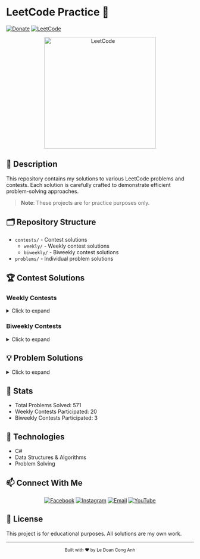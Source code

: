 # LeetCode Practice 🎯
[![Donate](https://img.shields.io/badge/Donate-PayPal-green.svg)](https://www.paypal.me/conganhhcmus/1)
[![LeetCode](https://img.shields.io/badge/LeetCode-Profile-blue.svg)](https://leetcode.com/u/conganhhcmus/)

<div align="center">
  <img src="https://upload.wikimedia.org/wikipedia/commons/1/19/LeetCode_logo_black.png" alt="LeetCode" width="300"/>
</div>

## 📝 Description
This repository contains my solutions to various LeetCode problems and contests. Each solution is carefully crafted to demonstrate efficient problem-solving approaches.

> **Note**: These projects are for practice purposes only.

## 🗂️ Repository Structure
- `contests/` - Contest solutions
  - `weekly/` - Weekly contest solutions
  - `biweekly/` - Biweekly contest solutions
- `problems/` - Individual problem solutions

## 🏆 Contest Solutions

### Weekly Contests
<details>
<summary>Click to expand</summary>

- Weekly Contest 428 (
    [Q1](./contests/weekly/428/Q1.cs),
    [Q2](./contests/weekly/428/Q2.cs),
    [Q3](./contests/weekly/428/Q3.cs),
    [Q4](./contests/weekly/428/Q4.cs)
  )

- Weekly Contest 429 (
    [Q1](./contests/weekly/429/Q1.cs),
    [Q2](./contests/weekly/429/Q2.cs),
    [Q3](./contests/weekly/429/Q3.cs),
    [Q4](./contests/weekly/429/Q4.cs)
  )

- Weekly Contest 430 (
    [Q1](./contests/weekly/430/Q1.cs),
    [Q2](./contests/weekly/430/Q2.cs),
    [Q3](./contests/weekly/430/Q3.cs),
    [Q4](./contests/weekly/430/Q4.cs)
  )

- Weekly Contest 431 (
    [Q1](./contests/weekly/431/Q1.cs),
    [Q2](./contests/weekly/431/Q2.cs),
    [Q3](./contests/weekly/431/Q3.cs),
    [Q4](./contests/weekly/431/Q4.cs)
  )

- Weekly Contest 432 (
    [Q1](./contests/weekly/432/Q1.cs),
    [Q2](./contests/weekly/432/Q2.cs),
    [Q3](./contests/weekly/432/Q3.cs),
    [Q4](./contests/weekly/432/Q4.cs)
  )

- Weekly Contest 433 (
    [Q1](./contests/weekly/433/Q1.cs),
    [Q2](./contests/weekly/433/Q2.cs),
    [Q3](./contests/weekly/433/Q3.cs),
    [Q4](./contests/weekly/433/Q4.cs)
  )

- Weekly Contest 434 (
    [Q1](./contests/weekly/434/Q1.cs),
    [Q2](./contests/weekly/434/Q2.cs),
    [Q3](./contests/weekly/434/Q3.cs),
    [Q4](./contests/weekly/434/Q4.cs)
  )

- Weekly Contest 435 (
    [Q1](./contests/weekly/435/Q1.cs),
    [Q2](./contests/weekly/435/Q2.cs),
    [Q3](./contests/weekly/435/Q3.cs),
    [Q4](./contests/weekly/435/Q4.cs)
  )

- Weekly Contest 436 (
    [Q1](./contests/weekly/436/Q1.cs),
    [Q2](./contests/weekly/436/Q2.cs),
    [Q3](./contests/weekly/436/Q3.cs),
    [Q4](./contests/weekly/436/Q4.cs)
  )

- Weekly Contest 437 (
    [Q1](./contests/weekly/437/Q1.cs),
    [Q2](./contests/weekly/437/Q2.cs),
    [Q3](./contests/weekly/437/Q3.cs),
    [Q4](./contests/weekly/437/Q4.cs)
  )

- Weekly Contest 438 (
    [Q1](./contests/weekly/438/Q1.cs),
    [Q2](./contests/weekly/438/Q2.cs),
    [Q3](./contests/weekly/438/Q3.cs),
    [Q4](./contests/weekly/438/Q4.cs)
  )

- Weekly Contest 439 (
    [Q1](./contests/weekly/439/Q1.cs),
    [Q2](./contests/weekly/439/Q2.cs),
    [Q3](./contests/weekly/439/Q3.cs),
    [Q4](./contests/weekly/439/Q4.cs)
  )

- Weekly Contest 440 (
    [Q1](./contests/weekly/440/Q1.cs),
    [Q2](./contests/weekly/440/Q2.cs),
    [Q3](./contests/weekly/440/Q3.cs),
    [Q4](./contests/weekly/440/Q4.cs)
  )

- Weekly Contest 441 (
    [Q1](./contests/weekly/441/Q1.cs),
    [Q2](./contests/weekly/441/Q2.cs),
    [Q3](./contests/weekly/441/Q3.cs),
    [Q4](./contests/weekly/441/Q4.cs)
  )

- Weekly Contest 442 (
    [Q1](./contests/weekly/442/Q1.cs),
    [Q2](./contests/weekly/442/Q2.cs),
    [Q3](./contests/weekly/442/Q3.cs),
    [Q4](./contests/weekly/442/Q4.cs)
  )

- Weekly Contest 443 (
    [Q1](./contests/weekly/443/Q1.cs),
    [Q2](./contests/weekly/443/Q2.cs),
    [Q3](./contests/weekly/443/Q3.cs),
    [Q4](./contests/weekly/443/Q4.cs)
  )

- Weekly Contest 444 (
    [Q1](./contests/weekly/444/Q1.cs),
    [Q2](./contests/weekly/444/Q2.cs),
    [Q3](./contests/weekly/444/Q3.cs),
    [Q4](./contests/weekly/444/Q4.cs)
  )

- Weekly Contest 445 (
    [Q1](./contests/weekly/445/Q1.cs),
    [Q2](./contests/weekly/445/Q2.cs),
    [Q3](./contests/weekly/445/Q3.cs),
    [Q4](./contests/weekly/445/Q4.cs)
  )

- Weekly Contest 446 (
    [Q1](./contests/weekly/446/Q1.cs),
    [Q2](./contests/weekly/446/Q2.cs),
    [Q3](./contests/weekly/446/Q3.cs),
    [Q4](./contests/weekly/446/Q4.cs)
  )

- Weekly Contest 447 (
    [Q1](./contests/weekly/447/Q1.cs),
    [Q2](./contests/weekly/447/Q2.cs),
    [Q3](./contests/weekly/447/Q3.cs),
    [Q4](./contests/weekly/447/Q4.cs)
  )

</details>

### Biweekly Contests
<details>
<summary>Click to expand</summary>

- Biweekly Contest 151 (
    [Q1](./contests/biweekly/151/Q1.cs),
    [Q2](./contests/biweekly/151/Q2.cs),
    [Q3](./contests/biweekly/151/Q3.cs),
    [Q4](./contests/biweekly/151/Q4.cs)
  )

- Biweekly Contest 152 (
    [Q1](./contests/biweekly/152/Q1.cs),
    [Q2](./contests/biweekly/152/Q2.cs),
    [Q3](./contests/biweekly/152/Q3.cs),
    [Q4](./contests/biweekly/152/Q4.cs)
  )

- Biweekly Contest 154 (
    [Q1](./contests/biweekly/154/Q1.cs),
    [Q2](./contests/biweekly/154/Q2.cs),
    [Q3](./contests/biweekly/154/Q3.cs),
    [Q4](./contests/biweekly/154/Q4.cs)
  )

</details>

## 💡 Problem Solutions
<details>
<summary>Click to expand</summary>

- [1. Two Sum](./problems/1/Solution.cs)
- [2. Add Two Numbers](./problems/2/Solution.cs)
- [3. Longest Substring Without Repeating Characters](./problems/3/Solution.cs)
- [4. Median of Two Sorted Arrays](./problems/4/Solution.cs)
- [5. Longest Palindromic Substring](./problems/5/Solution.cs)
- [6. Zigzag Conversion](./problems/6/Solution.cs)
- [7. Reverse Integer](./problems/7/Solution.cs)
- [8. String to Integer (atoi)](./problems/8/Solution.cs)
- [9. Palindrome Number](./problems/9/Solution.cs)
- [10. Regular Expression Matching](./problems/10/Solution.cs)
- [11. Container With Most Water](./problems/11/Solution.cs)
- [12. Integer to Roman](./problems/12/Solution.cs)
- [13. Roman to Integer](./problems/13/Solution.cs)
- [14. Longest Common Prefix](./problems/14/Solution.cs)
- [15. 3Sum](./problems/15/Solution.cs)
- [16. 3Sum Closest](./problems/16/Solution.cs)
- [17. Letter Combinations of a Phone Number](./problems/17/Solution.cs)
- [18. 4Sum](./problems/18/Solution.cs)
- [19. Remove Nth Node From End of List](./problems/19/Solution.cs)
- [20. Valid Parentheses](./problems/20/Solution.cs)
- [21. Merge Two Sorted Lists](./problems/21/Solution.cs)
- [22. Generate Parentheses](./problems/22/Solution.cs)
- [23. Merge k Sorted Lists](./problems/23/Solution.cs)
- [24. Swap Nodes in Pairs](./problems/24/Solution.cs)
- [25. Reverse Nodes in k-Group](./problems/25/Solution.cs)
- [26. Remove Duplicates from Sorted Array](./problems/26/Solution.cs)
- [27. Remove Element](./problems/27/Solution.cs)
- [28. Find the Index of the First Occurrence in a String](./problems/28/Solution.cs)
- [29. Divide Two Integers](./problems/29/Solution.cs)
- [30. Substring with Concatenation of All Words](./problems/30/Solution.cs)
- [31. Next Permutation](./problems/31/Solution.cs)
- [32. Longest Valid Parentheses](./problems/32/Solution.cs)
- [33. Search in Rotated Sorted Array](./problems/33/Solution.cs)
- [34. Find First and Last Position of Element in Sorted Array](./problems/34/Solution.cs)
- [35. Search Insert Position](./problems/35/Solution.cs)
- [36. Valid Sudoku](./problems/36/Solution.cs)
- [37. Sudoku Solver](./problems/37/Solution.cs)
- [38. Count and Say](./problems/38/Solution.cs)
- [39. Combination Sum](./problems/39/Solution.cs)
- [40. Combination Sum II](./problems/40/Solution.cs)
- [41. First Missing Positive](./problems/41/Solution.cs)
- [42. Trapping Rain Water](./problems/42/Solution.cs)
- [43. Multiply Strings](./problems/43/Solution.cs)
- [44. Wildcard Matching](./problems/44/Solution.cs)
- [45. Jump Game II](./problems/45/Solution.cs)
- [46. Permutations](./problems/46/Solution.cs)
- [47. Permutations II](./problems/47/Solution.cs)
- [48. Rotate Image](./problems/48/Solution.cs)
- [49. Group Anagrams](./problems/49/Solution.cs)
- [50. Pow(x, n)](./problems/50/Solution.cs)
- [51. N-Queens](./problems/51/Solution.cs)
- [52. N-Queens II](./problems/52/Solution.cs)
- [53. Maximum Subarray](./problems/53/Solution.cs)
- [54. Spiral Matrix](./problems/54/Solution.cs)
- [55. Jump Game](./problems/55/Solution.cs)
- [56. Merge Intervals](./problems/56/Solution.cs)
- [57. Insert Interval](./problems/57/Solution.cs)
- [58. Length of Last Word](./problems/58/Solution.cs)
- [61. Rotate List](./problems/61/Solution.cs)
- [62. Unique Paths](./problems/62/Solution.cs)
- [63. Unique Paths II](./problems/63/Solution.cs)
- [64. Minimum Path Sum](./problems/64/Solution.cs)
- [66. Plus One](./problems/66/Solution.cs)
- [67. Add Binary](./problems/67/Solution.cs)
- [68. Text Justification](./problems/68/Solution.cs)
- [69. Sqrt(x)](./problems/69/Solution.cs)
- [70. Climbing Stairs](./problems/70/Solution.cs)
- [71. Simplify Path](./problems/71/Solution.cs)
- [72. Edit Distance](./problems/72/Solution.cs)
- [73. Set Matrix Zeroes](./problems/73/Solution.cs)
- [74. Search a 2D Matrix](./problems/74/Solution.cs)
- [75. Sort Colors](./problems/75/Solution.cs)
- [76. Minimum Window Substring](./problems/76/Solution.cs)
- [77. Combinations](./problems/77/Solution.cs)
- [78. Subsets](./problems/78/Solution.cs)
- [79. Word Search](./problems/79/Solution.cs)
- [80. Remove Duplicates from Sorted Array II](./problems/80/Solution.cs)
- [82. Remove Duplicates from Sorted List II](./problems/82/Solution.cs)
- [84. Largest Rectangle in Histogram](./problems/84/Solution.cs)
- [86. Partition List](./problems/86/Solution.cs)
- [88. Merge Sorted Array](./problems/88/Solution.cs)
- [91. Decode Ways](./problems/91/Solution.cs)
- [92. Reverse Linked List II](./problems/92/Solution.cs)
- [94. Binary Tree Inorder Traversal](./problems/94/Solution.cs)
- [95. Unique Binary Search Trees II](./problems/95/Solution.cs)
- [96. Unique Binary Search Trees](./problems/96/Solution.cs)
- [97. Interleaving String](./problems/97/Solution.cs)
- [98. Validate Binary Search Tree](./problems/98/Solution.cs)
- [100. Same Tree](./problems/100/Solution.cs)
- [101. Symmetric Tree](./problems/101/Solution.cs)
- [102. Binary Tree Level Order Traversal](./problems/102/Solution.cs)
- [103. Binary Tree Zigzag Level Order Traversal](./problems/103/Solution.cs)
- [104. Maximum Depth of Binary Tree](./problems/104/Solution.cs)
- [105. Construct Binary Tree from Preorder and Inorder Traversal](./problems/105/Solution.cs)
- [106. Construct Binary Tree from Inorder and Postorder Traversal](./problems/106/Solution.cs)
- [108. Convert Sorted Array to Binary Search Tree](./problems/108/Solution.cs)
- [112. Path Sum](./problems/112/Solution.cs)
- [114. Flatten Binary Tree to Linked List](./problems/114/Solution.cs)
- [117. Populating Next Right Pointers in Each Node II](./problems/117/Solution.cs)
- [118. Pascal's Triangle](./problems/118/Solution.cs)
- [119. Pascal's Triangle II](./problems/119/Solution.cs)
- [120. Triangle](./problems/120/Solution.cs)
- [121. Best Time to Buy and Sell Stock](./problems/121/Solution.cs)
- [122. Best Time to Buy and Sell Stock II](./problems/122/Solution.cs)
- [123. Best Time to Buy and Sell Stock III](./problems/123/Solution.cs)
- [124. Binary Tree Maximum Path Sum](./problems/124/Solution.cs)
- [125. Valid Palindrome](./problems/125/Solution.cs)
- [127. Word Ladder](./problems/127/Solution.cs)
- [128. Longest Consecutive Sequence](./problems/128/Solution.cs)
- [129. Sum Root to Leaf Numbers](./problems/129/Solution.cs)
- [130. Surrounded Regions](./problems/130/Solution.cs)
- [131. Palindrome Partitioning](./problems/131/Solution.cs)
- [133. Clone Graph](./problems/133/Solution.cs)
- [134. Gas Station](./problems/134/Solution.cs)
- [135. Candy](./problems/135/Solution.cs)
- [136. Single Number](./problems/136/Solution.cs)
- [137. Single Number II](./problems/137/Solution.cs)
- [138. Copy List with Random Pointer](./problems/138/Solution.cs)
- [139. Word Break](./problems/139/Solution.cs)
- [141. Linked List Cycle](./problems/141/Solution.cs)
- [142. Linked List Cycle II](./problems/142/Solution.cs)
- [146. LRU Cache](./problems/146/Solution.cs)
- [148. Sort List](./problems/148/Solution.cs)
- [149. Max Points on a Line](./problems/149/Solution.cs)
- [150. Evaluate Reverse Polish Notation](./problems/150/Solution.cs)
- [151. Reverse Words in a String](./problems/151/Solution.cs)
- [152. Maximum Product Subarray](./problems/152/Solution.cs)
- [153. Find Minimum in Rotated Sorted Array](./problems/153/Solution.cs)
- [155. Min Stack](./problems/155/Solution.cs)
- [160. Intersection of Two Linked Lists](./problems/160/Solution.cs)
- [162. Find Peak Element](./problems/162/Solution.cs)
- [167. Two Sum II - Input Array Is Sorted](./problems/167/Solution.cs)
- [169. Majority Element](./problems/169/Solution.cs)
- [172. Factorial Trailing Zeroes](./problems/172/Solution.cs)
- [173. Binary Search Tree Iterator](./problems/173/Solution.cs)
- [179. Largest Number](./problems/179/Solution.cs)
- [188. Best Time to Buy and Sell Stock IV](./problems/188/Solution.cs)
- [189. Rotate Array](./problems/189/Solution.cs)
- [190. Reverse Bits](./problems/190/Solution.cs)
- [191. Number of 1 Bits](./problems/191/Solution.cs)
- [198. House Robber](./problems/198/Solution.cs)
- [199. Binary Tree Right Side View](./problems/199/Solution.cs)
- [200. Number of Islands](./problems/200/Solution.cs)
- [201. Bitwise AND of Numbers Range](./problems/201/Solution.cs)
- [202. Happy Number](./problems/202/Solution.cs)
- [205. Isomorphic Strings](./problems/205/Solution.cs)
- [206. Reverse Linked List](./problems/206/Solution.cs)
- [207. Course Schedule](./problems/207/Solution.cs)
- [208. Implement Trie (Prefix Tree)](./problems/208/Solution.cs)
- [209. Minimum Size Subarray Sum](./problems/209/Solution.cs)
- [210. Course Schedule II](./problems/210/Solution.cs)
- [211. Design Add and Search Words Data Structure](./problems/211/Solution.cs)
- [212. Word Search II](./problems/212/Solution.cs)
- [213. House Robber II](./problems/213/Solution.cs)
- [214. Shortest Palindrome](./problems/214/Solution.cs)
- [215. Kth Largest Element in an Array](./problems/215/Solution.cs)
- [216. Combination Sum III](./problems/216/Solution.cs)
- [217. Contains Duplicate](./problems/217/Solution.cs)
- [219. Contains Duplicate II](./problems/219/Solution.cs)
- [221. Maximal Square](./problems/221/Solution.cs)
- [222. Count Complete Tree Nodes](./problems/222/Solution.cs)
- [224. Basic Calculator](./problems/224/Solution.cs)
- [226. Invert Binary Tree](./problems/226/Solution.cs)
- [228. Summary Ranges](./problems/228/Solution.cs)
- [230. Kth Smallest Element in a BST](./problems/230/Solution.cs)
- [234. Palindrome Linked List](./problems/234/Solution.cs)
- [236. Lowest Common Ancestor of a Binary Tree](./problems/236/Solution.cs)
- [238. Product of Array Except Self](./problems/238/Solution.cs)
- [239. Sliding Window Maximum](./problems/239/Solution.cs)
- [240. Search a 2D Matrix II](./problems/240/Solution.cs)
- [241. Different Ways to Add Parentheses](./problems/241/Solution.cs)
- [242. Valid Anagram](./problems/242/Solution.cs)
- [264. Ugly Number II](./problems/264/Solution.cs)
- [274. H-Index](./problems/274/Solution.cs)
- [278. First Bad Version](./problems/278/Solution.cs)
- [279. Perfect Squares](./problems/279/Solution.cs)
- [283. Move Zeroes](./problems/283/Solution.cs)
- [287. Find the Duplicate Number](./problems/287/Solution.cs)
- [289. Game of Life](./problems/289/Solution.cs)
- [290. Word Pattern](./problems/290/Solution.cs)
- [295. Find Median from Data Stream](./problems/295/Solution.cs)
- [300. Longest Increasing Subsequence](./problems/300/Solution.cs)
- [303. Range Sum Query - Immutable](./problems/303/Solution.cs)
- [309. Best Time to Buy and Sell Stock with Cooldown](./problems/309/Solution.cs)
- [313. Super Ugly Number](./problems/313/Solution.cs)
- [322. Coin Change](./problems/322/Solution.cs)
- [325. Maximum Size Subarray Sum Equals K](./problems/325/Solution.cs)
- [328. Odd Even Linked List](./problems/328/Solution.cs)
- [334. Increasing Triplet Subsequence](./problems/334/Solution.cs)
- [337. House Robber III](./problems/337/Solution.cs)
- [338. Counting Bits](./problems/338/Solution.cs)
- [343. Integer Break](./problems/343/Solution.cs)
- [344. Reverse String](./problems/344/Solution.cs)
- [345. Reverse Vowels of a String](./problems/345/Solution.cs)
- [347. Top K Frequent Elements](./problems/347/Solution.cs)
- [349. Intersection of Two Arrays](./problems/349/Solution.cs)
- [350. Intersection of Two Arrays II](./problems/350/Solution.cs)
- [357. Count Numbers with Unique Digits](./problems/357/Solution.cs)
- [368. Largest Divisible Subset](./problems/368/Solution.cs)
- [373. Find K Pairs with Smallest Sums](./problems/373/Solution.cs)
- [374. Guess Number Higher or Lower](./problems/374/Solution.cs)
- [375. Guess Number Higher or Lower II](./problems/375/Solution.cs)
- [376. Wiggle Subsequence](./problems/376/Solution.cs)
- [380. Insert Delete GetRandom O(1)](./problems/380/Solution.cs)
- [383. Ransom Note](./problems/383/Solution.cs)
- [386. Lexicographical Numbers](./problems/386/Solution.cs)
- [387. First Unique Character in a String](./problems/387/Solution.cs)
- [392. Is Subsequence](./problems/392/Solution.cs)
- [394. Decode String](./problems/394/Solution.cs)
- [399. Evaluate Division](./problems/399/Solution.cs)
- [407. Trapping Rain Water II](./problems/407/Solution.cs)
- [416. Partition Equal Subset Sum](./problems/416/Solution.cs)
- [427. Construct Quad Tree](./problems/427/Solution.cs)
- [432. All O`one Data Structure](./problems/432/Solution.cs)
- [433. Minimum Genetic Mutation](./problems/433/Solution.cs)
- [435. Non-overlapping Intervals](./problems/435/Solution.cs)
- [437. Path Sum III](./problems/437/Solution.cs)
- [438. Find All Anagrams in a String](./problems/438/Solution.cs)
- [440. K-th Smallest in Lexicographical Order](./problems/440/Solution.cs)
- [443. String Compression](./problems/443/Solution.cs)
- [450. Delete Node in a BST](./problems/450/Solution.cs)
- [452. Minimum Number of Arrows to Burst Balloons](./problems/452/Solution.cs)
- [454. 4Sum II](./problems/454/Solution.cs)
- [485. Max Consecutive Ones](./problems/485/Solution.cs)
- [494. Target Sum](./problems/494/Solution.cs)
- [498. Diagonal Traverse](./problems/498/Solution.cs)
- [502. IPO](./problems/502/Solution.cs)
- [503. Next Greater Element II](./problems/503/Solution.cs)
- [509. Fibonacci Number](./problems/509/Solution.cs)
- [515. Find Largest Value in Each Tree Row](./problems/515/Solution.cs)
- [530. Minimum Absolute Difference in BST](./problems/530/Solution.cs)
- [539. Minimum Time Difference](./problems/539/Solution.cs)
- [543. Diameter of Binary Tree](./problems/543/Solution.cs)
- [547. Number of Provinces](./problems/547/Solution.cs)
- [557. Reverse Words in a String III](./problems/557/Solution.cs)
- [560. Subarray Sum Equals K](./problems/560/Solution.cs)
- [567. Permutation in String](./problems/567/Solution.cs)
- [599. Minimum Index Sum of Two Lists](./problems/599/Solution.cs)
- [605. Can Place Flowers](./problems/605/Solution.cs)
- [632. Smallest Range Covering Elements from K Lists](./problems/632/Solution.cs)
- [637. Average of Levels in Binary Tree](./problems/637/Solution.cs)
- [641. Design Circular Deque](./problems/641/Solution.cs)
- [643. Maximum Average Subarray I](./problems/643/Solution.cs)
- [649. Dota2 Senate](./problems/649/Solution.cs)
- [652. Find Duplicate Subtrees](./problems/652/Solution.cs)
- [670. Maximum Swap](./problems/670/Solution.cs)
- [684. Redundant Connection](./problems/684/Solution.cs)
- [689. Maximum Sum of 3 Non-Overlapping Subarrays](./problems/689/Solution.cs)
- [700. Search in a Binary Search Tree](./problems/700/Solution.cs)
- [704. Binary Search](./problems/704/Solution.cs)
- [705. Design HashSet](./problems/705/Solution.cs)
- [706. Design HashMap](./problems/706/Solution.cs)
- [714. Best Time to Buy and Sell Stock with Transaction Fee](./problems/714/Solution.cs)
- [724. Find Pivot Index](./problems/724/Solution.cs)
- [725. Split Linked List in Parts](./problems/725/Solution.cs)
- [729. My Calendar I](./problems/729/Solution.cs)
- [731. My Calendar II](./problems/731/Solution.cs)
- [735. Asteroid Collision](./problems/735/Solution.cs)
- [739. Daily Temperatures](./problems/739/Solution.cs)
- [746. Min Cost Climbing Stairs](./problems/746/Solution.cs)
- [747. Largest Number At Least Twice of Others](./problems/747/Solution.cs)
- [763. Partition Labels](./problems/763/Solution.cs)
- [769. Max Chunks To Make Sorted](./problems/769/Solution.cs)
- [771. Jewels and Stones](./problems/771/Solution.cs)
- [773. Sliding Puzzle](./problems/773/Solution.cs)
- [781. Rabbits in Forest](./problems/781/Solution.cs)
- [783. Minimum Distance Between BST Nodes](./problems/783/Solution.cs)
- [790. Domino and Tromino Tiling](./problems/790/Solution.cs)
- [796. Rotate String](./problems/796/Solution.cs)
- [802. Find Eventual Safe States](./problems/802/Solution.cs)
- [827. Making A Large Island](./problems/827/Solution.cs)
- [838. Push Dominoes](./problems/838/Solution.cs)
- [841. Keys and Rooms](./problems/841/Solution.cs)
- [862. Shortest Subarray with Sum at Least K](./problems/862/Solution.cs)
- [865. Smallest Subtree with all the Deepest Nodes](./problems/865/Solution.cs)
- [872. Leaf-Similar Trees](./problems/872/Solution.cs)
- [873. Length of Longest Fibonacci Subsequence](./problems/873/Solution.cs)
- [874. Walking Robot Simulation](./problems/874/Solution.cs)
- [875. Koko Eating Bananas](./problems/875/Solution.cs)
- [884. Uncommon Words from Two Sentences](./problems/884/Solution.cs)
- [889. Construct Binary Tree from Preorder and Postorder Traversal](./problems/889/Solution.cs)
- [901. Online Stock Span](./problems/901/Solution.cs)
- [909. Snakes and Ladders](./problems/909/Solution.cs)
- [916. Word Subsets](./problems/916/Solution.cs)
- [918. Maximum Sum Circular Subarray](./problems/918/Solution.cs)
- [921. Minimum Add to Make Parentheses Valid](./problems/921/Solution.cs)
- [933. Number of Recent Calls](./problems/933/Solution.cs)
- [951. Flip Equivalent Binary Trees](./problems/951/Solution.cs)
- [962. Maximum Width Ramp](./problems/962/Solution.cs)
- [974. Subarray Sums Divisible by K](./problems/974/Solution.cs)
- [983. Minimum Cost For Tickets](./problems/983/Solution.cs)
- [994. Rotting Oranges](./problems/994/Solution.cs)
- [1004. Max Consecutive Ones III](./problems/1004/Solution.cs)
- [1007. Minimum Domino Rotations For Equal Row](./problems/1007/Solution.cs)
- [1014. Best Sightseeing Pair](./problems/1014/Solution.cs)
- [1025. Divisor Game](./problems/1025/Solution.cs)
- [1028. Recover a Tree From Preorder Traversal](./problems/1028/Solution.cs)
- [1071. Greatest Common Divisor of Strings](./problems/1071/Solution.cs)
- [1072. Flip Columns For Maximum Number of Equal Rows](./problems/1072/Solution.cs)
- [1079. Letter Tile Possibilities](./problems/1079/Solution.cs)
- [1092. Shortest Common Supersequence ](./problems/1092/Solution.cs)
- [1106. Parsing A Boolean Expression](./problems/1106/Solution.cs)
- [1123. Lowest Common Ancestor of Deepest Leaves](./problems/1123/Solution.cs)
- [1128. Number of Equivalent Domino Pairs](./problems/1128/Solution.cs)
- [1137. N-th Tribonacci Number](./problems/1137/Solution.cs)
- [1143. Longest Common Subsequence](./problems/1143/Solution.cs)
- [1161. Maximum Level Sum of a Binary Tree](./problems/1161/Solution.cs)
- [1207. Unique Number of Occurrences](./problems/1207/Solution.cs)
- [1233. Remove Sub-Folders from the Filesystem](./problems/1233/Solution.cs)
- [1248. Count Number of Nice Subarrays](./problems/1248/Solution.cs)
- [1261. Find Elements in a Contaminated Binary Tree](./problems/1261/Solution.cs)
- [1267. Count Servers that Communicate](./problems/1267/Solution.cs)
- [1268. Search Suggestions System](./problems/1268/Solution.cs)
- [1277. Count Square Submatrices with All Ones](./problems/1277/Solution.cs)
- [1295. Find Numbers with Even Number of Digits](./problems/1295/Solution.cs)
- [1310. XOR Queries of a Subarray](./problems/1310/Solution.cs)
- [1318. Minimum Flips to Make a OR b Equal to c](./problems/1318/Solution.cs)
- [1331. Rank Transform of an Array](./problems/1331/Solution.cs)
- [1346. Check If N and Its Double Exist](./problems/1346/Solution.cs)
- [1352. Product of the Last K Numbers](./problems/1352/Solution.cs)
- [1358. Number of Substrings Containing All Three Characters](./problems/1358/Solution.cs)
- [1367. Linked List in Binary Tree](./problems/1367/Solution.cs)
- [1368. Minimum Cost to Make at Least One Valid Path in a Grid](./problems/1368/Solution.cs)
- [1371. Find the Longest Substring Containing Vowels in Even Counts](./problems/1371/Solution.cs)
- [1372. Longest ZigZag Path in a Binary Tree](./problems/1372/Solution.cs)
- [1381. Design a Stack With Increment Operation](./problems/1381/Solution.cs)
- [1399. Count Largest Group](./problems/1399/Solution.cs)
- [1400. Construct K Palindrome Strings](./problems/1400/Solution.cs)
- [1405. Longest Happy String](./problems/1405/Solution.cs)
- [1408. String Matching in an Array](./problems/1408/Solution.cs)
- [1415. The k-th Lexicographical String of All Happy Strings of Length n](./problems/1415/Solution.cs)
- [1422. Maximum Score After Splitting a String](./problems/1422/Solution.cs)
- [1431. Kids With the Greatest Number of Candies](./problems/1431/Solution.cs)
- [1448. Count Good Nodes in Binary Tree](./problems/1448/Solution.cs)
- [1455. Check If a Word Occurs As a Prefix of Any Word in a Sentence](./problems/1455/Solution.cs)
- [1456. Maximum Number of Vowels in a Substring of Given Length](./problems/1456/Solution.cs)
- [1462. Course Schedule IV](./problems/1462/Solution.cs)
- [1466. Reorder Routes to Make All Paths Lead to the City Zero](./problems/1466/Solution.cs)
- [1475. Final Prices With a Special Discount in a Shop](./problems/1475/Solution.cs)
- [1493. Longest Subarray of 1's After Deleting One Element](./problems/1493/Solution.cs)
- [1497. Check If Array Pairs Are Divisible by k](./problems/1497/Solution.cs)
- [1514. Path with Maximum Probability](./problems/1514/Solution.cs)
- [1524. Number of Sub-arrays With Odd Sum](./problems/1524/Solution.cs)
- [1534. Count Good Triplets](./problems/1534/Solution.cs)
- [1545. Find Kth Bit in Nth Binary String](./problems/1545/Solution.cs)
- [1574. Shortest Subarray to be Removed to Make Array Sorted](./problems/1574/Solution.cs)
- [1590. Make Sum Divisible by P](./problems/1590/Solution.cs)
- [1593. Split a String Into the Max Number of Unique Substrings](./problems/1593/Solution.cs)
- [1639. Number of Ways to Form a Target String Given a Dictionary](./problems/1639/Solution.cs)
- [1652. Defuse the Bomb](./problems/1652/Solution.cs)
- [1657. Determine if Two Strings Are Close](./problems/1657/Solution.cs)
- [1668. Maximum Repeating Substring](./problems/1668/Solution.cs)
- [1671. Minimum Number of Removals to Make Mountain Array](./problems/1671/Solution.cs)
- [1679. Max Number of K-Sum Pairs](./problems/1679/Solution.cs)
- [1684. Count the Number of Consistent Strings](./problems/1684/Solution.cs)
- [1700. Number of Students Unable to Eat Lunch](./problems/1700/Solution.cs)
- [1718. Construct the Lexicographically Largest Valid Sequence](./problems/1718/Solution.cs)
- [1726. Tuple with Same Product](./problems/1726/Solution.cs)
- [1732. Find the Highest Altitude](./problems/1732/Solution.cs)
- [1749. Maximum Absolute Sum of Any Subarray](./problems/1749/Solution.cs)
- [1752. Check if Array Is Sorted and Rotated](./problems/1752/Solution.cs)
- [1760. Minimum Limit of Balls in a Bag](./problems/1760/Solution.cs)
- [1765. Map of Highest Peak](./problems/1765/Solution.cs)
- [1768. Merge Strings Alternately](./problems/1768/Solution.cs)
- [1769. Minimum Number of Operations to Move All Balls to Each Box](./problems/1769/Solution.cs)
- [1780. Check if Number is a Sum of Powers of Three](./problems/1780/Solution.cs)
- [1790. Check if One String Swap Can Make Strings Equal](./problems/1790/Solution.cs)
- [1792. Maximum Average Pass Ratio](./problems/1792/Solution.cs)
- [1800. Maximum Ascending Subarray Sum](./problems/1800/Solution.cs)
- [1813. Sentence Similarity III](./problems/1813/Solution.cs)
- [1829. Maximum XOR for Each Query](./problems/1829/Solution.cs)
- [1861. Rotating the Box](./problems/1861/Solution.cs)
- [1862. Sum of Floored Pairs](./problems/1862/Solution.cs)
- [1863. Sum of All Subset XOR Totals](./problems/1863/Solution.cs)
- [1894. Find the Student that Will Replace the Chalk](./problems/1894/Solution.cs)
- [1910. Remove All Occurrences of a Substring](./problems/1910/Solution.cs)
- [1920. Build Array from Permutation](./problems/1920/Solution.cs)
- [1922. Count Good Numbers](./problems/1922/Solution.cs)
- [1926. Nearest Exit from Entrance in Maze](./problems/1926/Solution.cs)
- [1930. Unique Length-3 Palindromic Subsequences](./problems/1930/Solution.cs)
- [1937. Maximum Number of Points with Cost](./problems/1937/Solution.cs)
- [1942. The Number of the Smallest Unoccupied Chair](./problems/1942/Solution.cs)
- [1945. Sum of Digits of String After Convert](./problems/1945/Solution.cs)
- [1947. Maximum Compatibility Score Sum](./problems/1947/Solution.cs)
- [1957. Delete Characters to Make Fancy String](./problems/1957/Solution.cs)
- [1959. Minimum Total Space Wasted With K Resizing Operations](./problems/1959/Solution.cs)
- [1963. Minimum Number of Swaps to Make the String Balanced](./problems/1963/Solution.cs)
- [1975. Maximum Matrix Sum](./problems/1975/Solution.cs)
- [1976. Number of Ways to Arrive at Destination](./problems/1976/Solution.cs)
- [1980. Find Unique Binary String](./problems/1980/Solution.cs)
- [1981. Minimize the Difference Between Target and Chosen Elements](./problems/1981/Solution.cs)
- [1986. Minimum Number of Work Sessions to Finish the Tasks](./problems/1986/Solution.cs)
- [1997. First Day Where You Have Been in All the Rooms](./problems/1997/Solution.cs)
- [1998. GCD Sort of an Array](./problems/1998/Solution.cs)
- [2002. Maximum Product of the Length of Two Palindromic Subsequences](./problems/2002/Solution.cs)
- [2008. Maximum Earnings From Taxi](./problems/2008/Solution.cs)
- [2017. Grid Game](./problems/2017/Solution.cs)
- [2022. Convert 1D Array Into 2D Array](./problems/2022/Solution.cs)
- [2028. Find Missing Observations](./problems/2028/Solution.cs)
- [2033. Minimum Operations to Make a Uni-Value Grid](./problems/2033/Solution.cs)
- [2044. Count Number of Maximum Bitwise-OR Subsets](./problems/2044/Solution.cs)
- [2054. Two Best Non-Overlapping Events](./problems/2054/Solution.cs)
- [2063. Vowels of All Substrings](./problems/2063/Solution.cs)
- [2064. Minimized Maximum of Products Distributed to Any Store](./problems/2064/Solution.cs)
- [2070. Most Beautiful Item for Each Query](./problems/2070/Solution.cs)
- [2071. Maximum Number of Tasks You Can Assign](./problems/2071/Solution.cs)
- [2086. Minimum Number of Food Buckets to Feed the Hamsters](./problems/2086/Solution.cs)
- [2095. Delete the Middle Node of a Linked List](./problems/2095/Solution.cs)
- [2097. Valid Arrangement of Pairs](./problems/2097/Solution.cs)
- [2100. Find Good Days to Rob the Bank](./problems/2100/Solution.cs)
- [2109. Adding Spaces to a String](./problems/2109/Solution.cs)
- [2110. Number of Smooth Descent Periods of a Stock](./problems/2110/Solution.cs)
- [2115. Find All Possible Recipes from Given Supplies](./problems/2115/Solution.cs)
- [2116. Check if a Parentheses String Can Be Valid](./problems/2116/Solution.cs)
- [2127. Maximum Employees to Be Invited to a Meeting](./problems/2127/Solution.cs)
- [2130. Maximum Twin Sum of a Linked List](./problems/2130/Solution.cs)
- [2140. Solving Questions With Brainpower](./problems/2140/Solution.cs)
- [2145. Count the Hidden Sequences](./problems/2145/Solution.cs)
- [2161. Partition Array According to Given Pivot](./problems/2161/Solution.cs)
- [2176. Count Equal and Divisible Pairs in an Array](./problems/2176/Solution.cs)
- [2179. Count Good Triplets in an Array](./problems/2179/Solution.cs)
- [2182. Construct String With Repeat Limit](./problems/2182/Solution.cs)
- [2185. Counting Words With a Given Prefix](./problems/2185/Solution.cs)
- [2206. Divide Array Into Equal Pairs](./problems/2206/Solution.cs)
- [2215. Find the Difference of Two Arrays](./problems/2215/Solution.cs)
- [2220. Minimum Bit Flips to Convert Number](./problems/2220/Solution.cs)
- [2222. Number of Ways to Select Buildings](./problems/2222/Solution.cs)
- [2226. Maximum Candies Allocated to K Children](./problems/2226/Solution.cs)
- [2257. Count Unguarded Cells in the Grid](./problems/2257/Solution.cs)
- [2266. Count Number of Texts](./problems/2266/Solution.cs)
- [2270. Number of Ways to Split Array](./problems/2270/Solution.cs)
- [2275. Largest Combination With Bitwise AND Greater Than Zero](./problems/2275/Solution.cs)
- [2290. Minimum Obstacle Removal to Reach Corner](./problems/2290/Solution.cs)
- [2300. Successful Pairs of Spells and Potions](./problems/2300/Solution.cs)
- [2302. Count Subarrays With Score Less Than K](./problems/2302/Solution.cs)
- [2311. Longest Binary Subsequence Less Than or Equal to K](./problems/2311/Solution.cs)
- [2320. Count Number of Ways to Place Houses](./problems/2320/Solution.cs)
- [2326. Spiral Matrix IV](./problems/2326/Solution.cs)
- [2327. Number of People Aware of a Secret](./problems/2327/Solution.cs)
- [2336. Smallest Number in Infinite Set](./problems/2336/Solution.cs)
- [2337. Move Pieces to Obtain a String](./problems/2337/Solution.cs)
- [2338. Count the Number of Ideal Arrays](./problems/2338/Solution.cs)
- [2342. Max Sum of a Pair With Equal Sum of Digits](./problems/2342/Solution.cs)
- [2349. Design a Number Container System](./problems/2349/Solution.cs)
- [2352. Equal Row and Column Pairs](./problems/2352/Solution.cs)
- [2364. Count Number of Bad Pairs](./problems/2364/Solution.cs)
- [2375. Construct Smallest Number From DI String](./problems/2375/Solution.cs)
- [2379. Minimum Recolors to Get K Consecutive Black Blocks](./problems/2379/Solution.cs)
- [2381. Shifting Letters II](./problems/2381/Solution.cs)
- [2390. Removing Stars From a String](./problems/2390/Solution.cs)
- [2401. Longest Nice Subarray](./problems/2401/Solution.cs)
- [2406. Divide Intervals Into Minimum Number of Groups](./problems/2406/Solution.cs)
- [2415. Reverse Odd Levels of Binary Tree](./problems/2415/Solution.cs)
- [2416. Sum of Prefix Scores of Strings](./problems/2416/Solution.cs)
- [2419. Longest Subarray With Maximum Bitwise AND](./problems/2419/Solution.cs)
- [2425. Bitwise XOR of All Pairings](./problems/2425/Solution.cs)
- [2429. Minimize XOR](./problems/2429/Solution.cs)
- [2444. Count Subarrays With Fixed Bounds](./problems/2444/Solution.cs)
- [2458. Height of Binary Tree After Subtree Removal Queries](./problems/2458/Solution.cs)
- [2460. Apply Operations to an Array](./problems/2460/Solution.cs)
- [2461. Maximum Sum of Distinct Subarrays With Length K](./problems/2461/Solution.cs)
- [2462. Total Cost to Hire K Workers](./problems/2462/Solution.cs)
- [2463. Minimum Total Distance Traveled](./problems/2463/Solution.cs)
- [2466. Count Ways To Build Good Strings](./problems/2466/Solution.cs)
- [2467. Most Profitable Path in a Tree](./problems/2467/Solution.cs)
- [2471. Minimum Number of Operations to Sort a Binary Tree by Level](./problems/2471/Solution.cs)
- [2490. Circular Sentence](./problems/2490/Solution.cs)
- [2491. Divide Players Into Teams of Equal Skill](./problems/2491/Solution.cs)
- [2493. Divide Nodes Into the Maximum Number of Groups](./problems/2493/Solution.cs)
- [2501. Longest Square Streak in an Array](./problems/2501/Solution.cs)
- [2503. Maximum Number of Points From Grid Queries](./problems/2503/Solution.cs)
- [2516. Take K of Each Character From Left and Right](./problems/2516/Solution.cs)
- [2523. Closest Prime Numbers in Range](./problems/2523/Solution.cs)
- [2529. Maximum Count of Positive Integer and Negative Integer](./problems/2529/Solution.cs)
- [2530. Maximal Score After Applying K Operations](./problems/2530/Solution.cs)
- [2537. Count the Number of Good Subarrays](./problems/2537/Solution.cs)
- [2542. Maximum Subsequence Score](./problems/2542/Solution.cs)
- [2551. Put Marbles in Bags](./problems/2551/Solution.cs)
- [2554. Maximum Number of Integers to Choose From a Range I](./problems/2554/Solution.cs)
- [2558. Take Gifts From the Richest Pile](./problems/2558/Solution.cs)
- [2559. Count Vowel Strings in Ranges](./problems/2559/Solution.cs)
- [2560. House Robber IV](./problems/2560/Solution.cs)
- [2563. Count the Number of Fair Pairs](./problems/2563/Solution.cs)
- [2570. Merge Two 2D Arrays by Summing Values](./problems/2570/Solution.cs)
- [2577. Minimum Time to Visit a Cell In a Grid](./problems/2577/Solution.cs)
- [2579. Count Total Number of Colored Cells](./problems/2579/Solution.cs)
- [2583. Kth Largest Sum in a Binary Tree](./problems/2583/Solution.cs)
- [2588. Count the Number of Beautiful Subarrays](./problems/2588/Solution.cs)
- [2593. Find Score of an Array After Marking All Elements](./problems/2593/Solution.cs)
- [2594. Minimum Time to Repair Cars](./problems/2594/Solution.cs)
- [2601. Prime Subtraction Operation](./problems/2601/Solution.cs)
- [2641. Cousins in Binary Tree II](./problems/2641/Solution.cs)
- [2652. Sum Multiples](./problems/2652/Solution.cs)
- [2657. Find the Prefix Common Array of Two Arrays](./problems/2657/Solution.cs)
- [2658. Maximum Number of Fish in a Grid](./problems/2658/Solution.cs)
- [2661. First Completely Painted Row or Column](./problems/2661/Solution.cs)
- [2364. Count Number of Bad Pairs](./problems/2364/Solution.cs)
- [2683. Neighboring Bitwise XOR](./problems/2683/Solution.cs)
- [2684. Maximum Number of Moves in a Grid](./problems/2684/Solution.cs)
- [2685. Count the Number of Complete Components](./problems/2685/Solution.cs)
- [2696. Minimum String Length After Removing Substrings](./problems/2696/Solution.cs)
- [2698. Find the Punishment Number of an Integer](./problems/2698/Solution.cs)
- [2707. Extra Characters in a String](./problems/2707/Solution.cs)
- [2762. Continuous Subarrays](./problems/2762/Solution.cs)
- [2779. Maximum Beauty of an Array After Applying Operation](./problems/2779/Solution.cs)
- [2780. Minimum Index of a Valid Split](./problems/2780/Solution.cs)
- [2799. Count Complete Subarrays in an Array](./problems/2799/Solution.cs)
- [2807. Insert Greatest Common Divisors in Linked List](./problems/2807/Solution.cs)
- [2818. Apply Operations to Maximize Score](./problems/2818/Solution.cs)
- [2825. Make String a Subsequence Using Cyclic Increments](./problems/2825/Solution.cs)
- [2843. Count Symmetric Integers](./problems/2843/Solution.cs)
- [2845. Count of Interesting Subarrays](./problems/2845/Solution.cs)
- [2872. Maximum Number of K-Divisible Components](./problems/2872/Solution.cs)
- [2873. Maximum Value of an Ordered Triplet I](./problems/2873/Solution.cs)
- [2874. Maximum Value of an Ordered Triplet II](./problems/2874/Solution.cs)
- [2900. Longest Unequal Adjacent Groups Subsequence I](./problems/2900/Solution.cs)
- [2914. Minimum Number of Changes to Make Binary String Beautiful](./problems/2914/Solution.cs)
- [2924. Find Champion II](./problems/2924/Solution.cs)
- [2938. Separate Black and White Balls](./problems/2938/Solution.cs)
- [2940. Find Building Where Alice and Bob Can Meet](./problems/2940/Solution.cs)
- [2947. Count Beautiful Substrings I](./problems/2947/Solution.cs)
- [2948. Make Lexicographically Smallest Array by Swapping Elements](./problems/2948/Solution.cs)
- [2949. Count Beautiful Substrings II](./problems/2949/Solution.cs)
- [2962. Count Subarrays Where Max Element Appears at Least K Times](./problems/2962/Solution.cs)
- [2965. Find Missing and Repeated Values](./problems/2965/Solution.cs)
- [2981. Find Longest Special Substring That Occurs Thrice I](./problems/2981/Solution.cs)
- [2999. Count the Number of Powerful Integers](./problems/2999/Solution.cs)
- [3011. Find if Array Can Be Sorted](./problems/3011/Solution.cs)
- [3042. Count Prefix and Suffix Pairs I](./problems/3042/Solution.cs)
- [3043. Find the Length of the Longest Common Prefix](./problems/3043/Solution.cs)
- [3065. Minimum Operations to Exceed Threshold Value I](./problems/3065/Solution.cs)
- [3066. Minimum Operations to Exceed Threshold Value II](./problems/3066/Solution.cs)
- [3097. Shortest Subarray With OR at Least K II](./problems/3097/Solution.cs)
- [3105. Longest Strictly Increasing or Strictly Decreasing Subarray](./problems/3105/Solution.cs)
- [3108. Minimum Cost Walk in Weighted Graph](./problems/3108/Solution.cs)
- [3133. Minimum Array End](./problems/3133/Solution.cs)
- [3151. Special Array I](./problems/3151/Solution.cs)
- [3152. Special Array II](./problems/3152/Solution.cs)
- [3160. Find the Number of Distinct Colors Among the Balls](./problems/3160/Solution.cs)
- [3163. String Compression III](./problems/3163/Solution.cs)
- [3169. Count Days Without Meetings](./problems/3169/Solution.cs)
- [3174. Clear Digits](./problems/3174/Solution.cs)
- [3191. Minimum Operations to Make Binary Array Elements Equal to One I](./problems/3191/Solution.cs)
- [3203. Find Minimum Diameter After Merging Two Trees](./problems/3203/Solution.cs)
- [3208. Alternating Groups II](./problems/3208/Solution.cs)
- [3217. Delete Nodes From Linked List Present in Array](./problems/3217/Solution.cs)
- [3223. Minimum Length of String After Operations](./problems/3223/Solution.cs)
- [3243. Shortest Distance After Road Addition Queries I](./problems/3243/Solution.cs)
- [3254. Find the Power of K-Size Subarrays I](./problems/3254/Solution.cs)
- [3264. Final Array State After K Multiplication Operations I](./problems/3264/Solution.cs)
- [3272. Find the Count of Good Integers](./problems/3272/Solution.cs)
- [3274. Check if Two Chessboard Squares Have the Same Color](./problems/3274/Solution.cs)
- [3275. K-th Nearest Obstacle Queries](./problems/3275/Solution.cs)
- [3276. Select Cells in Grid With Maximum Score](./problems/3276/Solution.cs)
- [3277. Maximum XOR Score Subarray Queries](./problems/3277/Solution.cs)
- [3306. Count of Substrings Containing Every Vowel and K Consonants II](./problems/3306/Solution.cs)
- [3356. Zero Array Transformation II](./problems/3356/Solution.cs)
- [3364. Minimum Positive Sum Subarray](./problems/3364/Solution.cs)
- [3365. Rearrange K Substrings to Form Target String](./problems/3365/Solution.cs)
- [3366. Minimum Array Sum](./problems/3366/Solution.cs)
- [3367. Maximize Sum of Weights after Edge Removals](./problems/3367/Solution.cs)
- [3370. Smallest Number With All Set Bits](./problems/3370/Solution.cs)
- [3371. Identify the Largest Outlier in an Array](./problems/3371/Solution.cs)
- [3372. Maximize the Number of Target Nodes After Connecting Trees I](./problems/3372/Solution.cs)
- [3373. Maximize the Number of Target Nodes After Connecting Trees II](./problems/3373/Solution.cs)
- [3375. Minimum Operations to Make Array Values Equal to K](./problems/3375/Solution.cs)
- [3379. Transformed Array](./problems/3379/Solution.cs)
- [3380. Maximum Area Rectangle With Point Constraints I](./problems/3380/Solution.cs)
- [3381. Maximum Subarray Sum With Length Divisible by K](./problems/3381/Solution.cs)
- [3382. Maximum Area Rectangle With Point Constraints II](./problems/3382/Solution.cs)
- [3392. Count Subarrays of Length Three With a Condition](./problems/3392/Solution.cs)
- [3394. Check if Grid can be Cut into Sections](./problems/3394/Solution.cs)
- [3396. Minimum Number of Operations to Make Elements in Array Distinct](./problems/3396/Solution.cs)
- [3425. Longest Special Path](./problems/3425/Solution.cs)

</details>

<!-- start -->
## 🚀 Stats
- Total Problems Solved: 571
- Weekly Contests Participated: 20
- Biweekly Contests Participated: 3
<!-- end -->

## 🔧 Technologies
- C#
- Data Structures & Algorithms
- Problem Solving

## 📫 Connect With Me
<div align="center">
  
[![Facebook](https://img.shields.io/badge/Facebook-1877F2?style=for-the-badge&logo=facebook&logoColor=white)](https://www.facebook.com/conganhhcmus)
[![Instagram](https://img.shields.io/badge/Instagram-E4405F?style=for-the-badge&logo=instagram&logoColor=white)](https://www.instagram.com/conganhhcmus)
[![Email](https://img.shields.io/badge/Email-D14836?style=for-the-badge&logo=gmail&logoColor=white)](mailto:conganhhcmus@gmail.com)
[![YouTube](https://img.shields.io/badge/YouTube-FF0000?style=for-the-badge&logo=youtube&logoColor=white)](https://www.youtube.com/@ledoanconganh)

</div>

## 📄 License
This project is for educational purposes. All solutions are my own work.

---
<div align="center">
  <sub>Built with ❤️ by Le Doan Cong Anh</sub>
</div>
